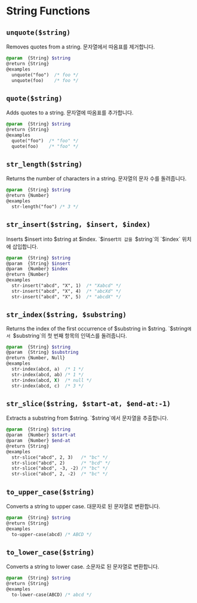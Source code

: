 # String Functions

## `unquote($string)`
Removes quotes from a string.
문자열에서 따옴표를 제거합니다.
```scss
@param  {String} $string
@return {String}
@examples
  unquote("foo")  /* foo */
  unquote(foo)    /* foo */
```

## `quote($string)`
Adds quotes to a string.
문자열에 따옴표를 추가합니다.
```scss
@param  {String} $string
@return {String}
@examples
  quote("foo")  /* "foo" */
  quote(foo)    /* "foo" */
```

## `str_length($string)`
Returns the number of characters in a string.
문자열의 문자 수를 돌려줍니다.
```scss
@param  {String} $string
@return {Number}
@examples
  str-length("foo") /* 3 */
```

## `str_insert($string, $insert, $index)`
Inserts $insert into $string at $index.
`$insert`의 값을 `$string`의 `$index` 위치에 삽입합니다.
```scss
@param  {String} $string
@param  {String} $insert
@param  {Number} $index
@return {Number}
@examples
  str-insert("abcd", "X", 1)  /* "Xabcd" */
  str-insert("abcd", "X", 4)  /* "abcXd" */
  str-insert("abcd", "X", 5)  /* "abcdX" */
```

## `str_index($string, $substring)`
Returns the index of the first occurrence of $substring in $string.
`$string`에서 `$substring`의 첫 번째 항목의 인덱스를 돌려줍니다.
```scss
@param  {String} $string
@param  {String} $substring
@return {Number, Null}
@examples
  str-index(abcd, a)  /* 1 */
  str-index(abcd, ab) /* 1 */
  str-index(abcd, X)  /* null */
  str-index(abcd, c)  /* 3 */
```

## `str_slice($string, $start-at, $end-at:-1)`
Extracts a substring from $string.
`$string`에서 문자열을 추출합니다.
```scss
@param  {String} $string
@param  {Number} $start-at
@param  {Number} $end-at
@return {String}
@examples
  str-slice("abcd", 2, 3)   /* "bc" */
  str-slice("abcd", 2)      /* "bcd" */
  str-slice("abcd", -3, -2) /* "bc" */
  str-slice("abcd", 2, -2)  /* "bc" */
```

## `to_upper_case($string)`
Converts a string to upper case.
대문자로 된 문자열로 변환합니다.
```scss
@param  {String} $string
@return {String}
@examples
  to-upper-case(abcd) /* ABCD */
```

## `to_lower_case($string)`
Converts a string to lower case.
소문자로 된 문자열로 변환합니다.
```scss
@param  {String} $string
@return {String}
@examples
  to-lower-case(ABCD) /* abcd */
```